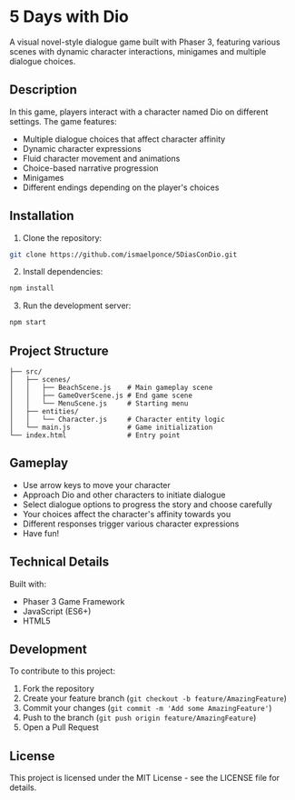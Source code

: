 # 5 Days with Dio

A visual novel-style dialogue game built with Phaser 3, featuring various scenes with dynamic character interactions, minigames and multiple dialogue choices.

## Description

In this game, players interact with a character named Dio on different settings. The game features:
- Multiple dialogue choices that affect character affinity
- Dynamic character expressions
- Fluid character movement and animations
- Choice-based narrative progression
- Minigames
- Different endings depending on the player's choices

## Installation

1. Clone the repository:
```bash
git clone https://github.com/ismaelponce/5DiasConDio.git
```

2. Install dependencies:
```bash
npm install
```

3. Run the development server:
```bash
npm start
```

## Project Structure

```
├── src/
│   ├── scenes/
│   │   ├── BeachScene.js    # Main gameplay scene
│   │   ├── GameOverScene.js # End game scene
│   │   └── MenuScene.js     # Starting menu
│   ├── entities/
│   │   └── Character.js     # Character entity logic
│   └── main.js              # Game initialization
└── index.html               # Entry point
```

## Gameplay

- Use arrow keys to move your character
- Approach Dio and other characters to initiate dialogue
- Select dialogue options to progress the story and choose carefully
- Your choices affect the character's affinity towards you
- Different responses trigger various character expressions
- Have fun!

## Technical Details

Built with:
- Phaser 3 Game Framework
- JavaScript (ES6+)
- HTML5

## Development

To contribute to this project:

1. Fork the repository
2. Create your feature branch (`git checkout -b feature/AmazingFeature`)
3. Commit your changes (`git commit -m 'Add some AmazingFeature'`)
4. Push to the branch (`git push origin feature/AmazingFeature`)
5. Open a Pull Request

## License

This project is licensed under the MIT License - see the LICENSE file for details.
